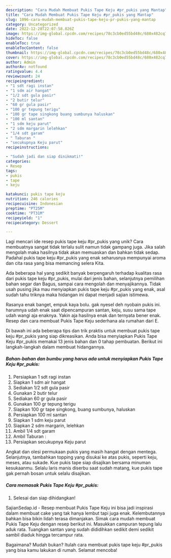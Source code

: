 ```yaml
---
description: "Cara Mudah Membuat Pukis Tape Keju #pr_pukis yang Mantap"
title: "Cara Mudah Membuat Pukis Tape Keju #pr_pukis yang Mantap"
slug: 1096-cara-mudah-membuat-pukis-tape-keju-pr-pukis-yang-mantap
category: Uncategorized
date: 2022-12-28T22:07:58.026Z
image: https://img-global.cpcdn.com/recipes/78c3cb0ed55bd48c/680x482cq70/pukis-tape-keju-pr_pukis-foto-resep-utama.jpg
hideToc: false
enableToc: true
enableTocContent: false
thumbnail: https://img-global.cpcdn.com/recipes/78c3cb0ed55bd48c/680x482cq70/pukis-tape-keju-pr_pukis-foto-resep-utama.jpg
cover: https://img-global.cpcdn.com/recipes/78c3cb0ed55bd48c/680x482cq70/pukis-tape-keju-pr_pukis-foto-resep-utama.jpg
author: Admin
authorAv: notfound
ratingvalue: 4.4
reviewcount: 24
recipeingredient:
- "1 sdt ragi instan"
- "1 sdm air hangat"
- "1/2 sdt gula pasir"
- "2 butir telur"
- "60 gr gula pasir"
- "100 gr tepung terigu"
- "100 gr tape singkong buang sumbunya haluskan"
- "100 ml santan"
- "1 sdm keju parut"
- "2 sdm margarin lelehkan"
- "1/4 sdt garam"
- " Taburan "
- "secukupnya Keju parut"
recipeinstructions:

- "Sudah jadi dan siap dinikmati!"
categories:
- Resep
tags:
- pukis
- tape
- keju

katakunci: pukis tape keju 
nutrition: 246 calories
recipecuisine: Indonesian
preptime: "PT25M"
cooktime: "PT31M"
recipeyield: "1"
recipecategory: Dessert

---
```





Lagi mencari ide resep pukis tape keju #pr_pukis yang unik? Cara membuatnya sangat tidak terlalu sulit namun tidak gampang juga. Jika salah mengolah maka hasilnya tidak akan memuaskan dan bahkan tidak sedap. Padahal pukis tape keju #pr_pukis yang enak seharusnya mempunyai aroma dan cita rasa yang bisa memancing selera Kita.





Ada beberapa hal yang sedikit banyak berpengaruh terhadap kualitas rasa dari pukis tape keju #pr_pukis, mulai dari jenis bahan, selanjutnya pemilihan bahan segar dan Bagus, sampai cara mengolah dan menyajikannya. Tidak usah pusing jika mau menyiapkan pukis tape keju #pr_pukis yang enak,      asal sudah tahu triknya maka hidangan ini dapat menjadi sajian istimewa.














Rasanya enak banget, empuk kaya bolu. gak nyesel deh nyobain pukis ini. harumnya udah enak saat dipencampuran santan, keju, susu sama tape udah wangi aja enaknya. Yakin aja hasilnya enak dan ternyata bener enak. Resep dan cara membuat Pukis Tape Keju sederhana ala rumahan dari E.






Di bawah ini ada beberapa tips dan trik praktis untuk membuat pukis tape keju #pr_pukis yang siap dikreasikan. Anda bisa menyiapkan Pukis Tape Keju #pr_pukis memakai 13 jenis bahan dan 0 tahap pembuatan. Berikut ini langkah-langkah dalam membuat hidangannya.

<!--inarticleads1-->

##### Bahan-bahan dan bumbu yang harus ada untuk menyiapkan Pukis Tape Keju #pr_pukis:

1. Persiapkan 1 sdt ragi instan
1. Siapkan 1 sdm air hangat
1. Sediakan 1/2 sdt gula pasir
1. Gunakan 2 butir telur
1. Sediakan 60 gr gula pasir
1. Gunakan 100 gr tepung terigu
1. Siapkan 100 gr tape singkong, buang sumbunya, haluskan
1. Persiapkan 100 ml santan
1. Siapkan 1 sdm keju parut
1. Siapkan 2 sdm margarin, lelehkan
1. Ambil 1/4 sdt garam
1. Ambil  Taburan :
1. Persiapkan secukupnya Keju parut


Angkat dan olesi permukaan pukis yang masih hangat dengan mentega. Selanjutnya, tambahkan topping yang disukai ke atas pukis, seperti keju, meses, atau sukade. Kue pukis tape siap disajikan bersama minuman kesukaanmu. Selalu laris manis diserbu saat sudah matang, kue pukis tape gak pernah bosan untuk selalu disajikan. 

<!--inarticleads2-->

##### Cara memasak Pukis Tape Keju #pr_pukis:


1. Selesai dan siap dihidangkan!

SajianSedap.id - Resep membuat Pukis Tape Keju ini bisa jadi inspirasi dalam membuat cake yang tak hanya lembut tapi juga enak. Kelembutannya bahkan bisa bikin lidah terasa dimanjakan. Simak cara mudah membuat Pukis Tape Keju dengan resep berikut ini. Masukkan campuran tepung lalu aduk rata. Tuangkan santan yang sudah dididihkan sedikit demi sedikit sambil diaduk hingga tercampur rata. 

Bagaimana? Mudah bukan? Itulah cara membuat pukis tape keju #pr_pukis yang bisa kamu lakukan di rumah. Selamat mencoba!
